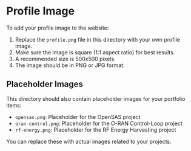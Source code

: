 # Profile Image

To add your profile image to the website:

1. Replace the `profile.png` file in this directory with your own profile image.
2. Make sure the image is square (1:1 aspect ratio) for best results.
3. A recommended size is 500x500 pixels.
4. The image should be in PNG or JPG format.

## Placeholder Images

This directory should also contain placeholder images for your portfolio items:

- `opensas.png`: Placeholder for the OpenSAS project
- `oran-control.png`: Placeholder for the O-RAN Control-Loop project
- `rf-energy.png`: Placeholder for the RF Energy Harvesting project

You can replace these with actual images related to your projects.
